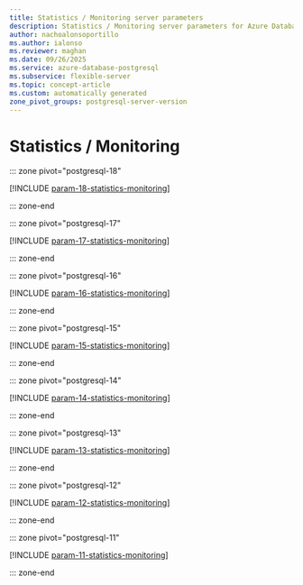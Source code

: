 ```yaml
---
title: Statistics / Monitoring server parameters
description: Statistics / Monitoring server parameters for Azure Database for PostgreSQL flexible server.
author: nachoalonsoportillo
ms.author: ialonso
ms.reviewer: maghan
ms.date: 09/26/2025
ms.service: azure-database-postgresql
ms.subservice: flexible-server
ms.topic: concept-article
ms.custom: automatically generated
zone_pivot_groups: postgresql-server-version
---
```

# Statistics / Monitoring


::: zone pivot="postgresql-18"

[!INCLUDE [param-18-statistics-monitoring](./includes/param-18-statistics-monitoring.md)]

::: zone-end


::: zone pivot="postgresql-17"

[!INCLUDE [param-17-statistics-monitoring](./includes/param-17-statistics-monitoring.md)]

::: zone-end


::: zone pivot="postgresql-16"

[!INCLUDE [param-16-statistics-monitoring](./includes/param-16-statistics-monitoring.md)]

::: zone-end


::: zone pivot="postgresql-15"

[!INCLUDE [param-15-statistics-monitoring](./includes/param-15-statistics-monitoring.md)]

::: zone-end


::: zone pivot="postgresql-14"

[!INCLUDE [param-14-statistics-monitoring](./includes/param-14-statistics-monitoring.md)]

::: zone-end


::: zone pivot="postgresql-13"

[!INCLUDE [param-13-statistics-monitoring](./includes/param-13-statistics-monitoring.md)]

::: zone-end


::: zone pivot="postgresql-12"

[!INCLUDE [param-12-statistics-monitoring](./includes/param-12-statistics-monitoring.md)]

::: zone-end


::: zone pivot="postgresql-11"

[!INCLUDE [param-11-statistics-monitoring](./includes/param-11-statistics-monitoring.md)]

::: zone-end


